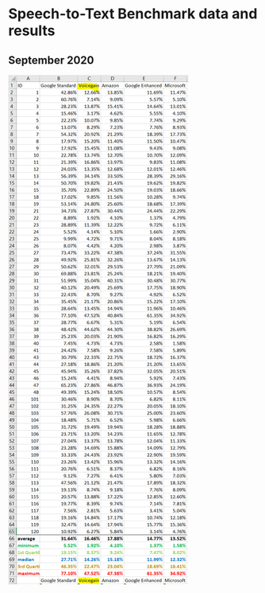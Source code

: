 # Speech-to-Text Benchmark data and results #
## September 2020
![September 2020](benchmark-details-september-2020.PNG)
